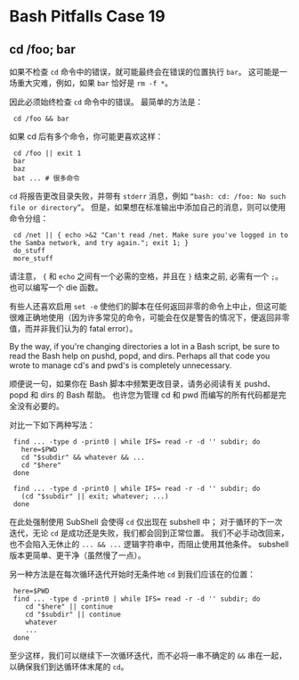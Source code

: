 # Bash Pitfalls Case 19
## cd /foo; bar

如果不检查 `cd` 命令中的错误，就可能最终会在错误的位置执行 `bar`。 这可能是一场重大灾难，例如，如果 `bar` 恰好是 `rm -f *`。

因此必须始终检查 `cd` 命令中的错误。 最简单的方法是：

```shell
 cd /foo && bar
```

如果 cd 后有多个命令，你可能更喜欢这样：

```shell
 cd /foo || exit 1
 bar
 baz
 bat ... # 很多命令
```

`cd` 将报告更改目录失败，并带有 `stderr` 消息，例如 `“bash: cd: /foo: No such file or directory”`。 但是，如果想在标准输出中添加自己的消息，则可以使用命令分组：

```shell
 cd /net || { echo >&2 "Can't read /net. Make sure you've logged in to the Samba network, and try again."; exit 1; }
 do_stuff
 more_stuff
```

请注意， `{` 和 `echo` 之间有一个必需的空格，并且在 `}` 结束之前, 必需有一个 `;`。 也可以编写一个 die 函数。

有些人还喜欢启用 `set -e` 使他们的脚本在任何返回非零的命令上中止，但这可能很难正确地使用（因为许多常见的命令，可能会在仅是警告的情况下，便返回非零值，而并非我们认为的 fatal error）。

By the way, if you're changing directories a lot in a Bash script, be sure to read the Bash help on pushd, popd, and dirs. Perhaps all that code you wrote to manage cd's and pwd's is completely unnecessary.

顺便说一句，如果你在 Bash 脚本中频繁更改目录，请务必阅读有关 pushd、popd 和 dirs 的 Bash 帮助。 也许您为管理 cd 和 pwd 而编写的所有代码都是完全没有必要的。

对比一下如下两种写法：

```shell
 find ... -type d -print0 | while IFS= read -r -d '' subdir; do
   here=$PWD
   cd "$subdir" && whatever && ...
   cd "$here"
 done
```

```shell
 find ... -type d -print0 | while IFS= read -r -d '' subdir; do
   (cd "$subdir" || exit; whatever; ...)
 done
```

在此处强制使用 SubShell 会使得 `cd` 仅出现在 subshell 中； 对于循环的下一次迭代，无论 `cd` 是成功还是失败，我们都会回到正常位置。 我们不必手动改回来，也不会陷入无休止的 `... && ...` 逻辑字符串中，而阻止使用其他条件。 subshell 版本更简单、更干净（虽然慢了一点）。

另一种方法是在每次循环迭代开始时无条件地 `cd` 到我们应该在的位置：

```shell
 here=$PWD
 find ... -type d -print0 | while IFS= read -r -d '' subdir; do
    cd "$here" || continue
    cd "$subdir" || continue
    whatever
    ...
 done
```
至少这样，我们可以继续下一次循环迭代，而不必将一串不确定的 `&&` 串在一起，以确保我们到达循环体末尾的 `cd`。


